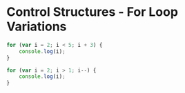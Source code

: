 # Control Structures - For Loop Variations
```javascript
for (var i = 2; i < 5; i + 3) {
    console.log(i);
}

for (var i = 2; i > 1; i--) {
    console.log(i);
}
```